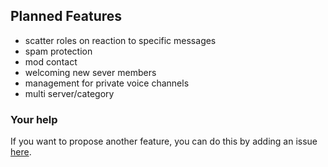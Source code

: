 ## Planned Features

 * scatter roles on reaction to specific messages
 * spam protection
 * mod contact
 * welcoming new sever members
 * management for private voice channels
 * multi server/category

### Your help

If you want to propose another feature, you can do this by adding an issue [here](https://github.com/einfachIrgendwer0815/Discord-AutoMod/issues).
